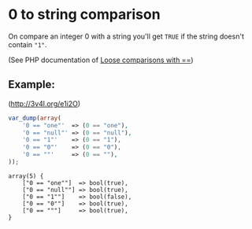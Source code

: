 0 to string comparison
======================

On compare an integer 0 with a string you'll get `TRUE` if the string doesn't contain `"1"`.

(See PHP documentation of [Loose comparisons with ==](http://php.net/manual/en/types.comparisons.php#types.comparisions-loose))

Example:
--------
(http://3v4l.org/e1i2O)

```php
var_dump(array(
    '0 == "one"'  => (0 == "one"),
    '0 == "null"' => (0 == "null"),
    '0 == "1"'    => (0 == "1"),
    '0 == "0"'    => (0 == "0"),
    '0 == ""'     => (0 == ""),
));

```

```
array(5) {
    ["0 == "one""]  => bool(true),
    ["0 == "null""] => bool(true),
    ["0 == "1""]    => bool(false),
    ["0 == "0""]    => bool(true),
    ["0 == """]     => bool(true),
}
```
